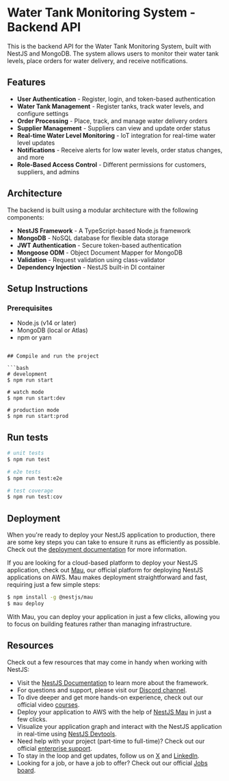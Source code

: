 # Water Tank Monitoring System - Backend API

This is the backend API for the Water Tank Monitoring System, built with NestJS and MongoDB. The system allows users to monitor their water tank levels, place orders for water delivery, and receive notifications.

## Features

- **User Authentication** - Register, login, and token-based authentication
- **Water Tank Management** - Register tanks, track water levels, and configure settings
- **Order Processing** - Place, track, and manage water delivery orders
- **Supplier Management** - Suppliers can view and update order status
- **Real-time Water Level Monitoring** - IoT integration for real-time water level updates
- **Notifications** - Receive alerts for low water levels, order status changes, and more
- **Role-Based Access Control** - Different permissions for customers, suppliers, and admins

## Architecture

The backend is built using a modular architecture with the following components:

- **NestJS Framework** - A TypeScript-based Node.js framework
- **MongoDB** - NoSQL database for flexible data storage
- **JWT Authentication** - Secure token-based authentication
- **Mongoose ODM** - Object Document Mapper for MongoDB
- **Validation** - Request validation using class-validator
- **Dependency Injection** - NestJS built-in DI container

## Setup Instructions

### Prerequisites
- Node.js (v14 or later)
- MongoDB (local or Atlas)
- npm or yarn
```

## Compile and run the project

```bash
# development
$ npm run start

# watch mode
$ npm run start:dev

# production mode
$ npm run start:prod
```

## Run tests

```bash
# unit tests
$ npm run test

# e2e tests
$ npm run test:e2e

# test coverage
$ npm run test:cov
```

## Deployment

When you're ready to deploy your NestJS application to production, there are some key steps you can take to ensure it runs as efficiently as possible. Check out the [deployment documentation](https://docs.nestjs.com/deployment) for more information.

If you are looking for a cloud-based platform to deploy your NestJS application, check out [Mau](https://mau.nestjs.com), our official platform for deploying NestJS applications on AWS. Mau makes deployment straightforward and fast, requiring just a few simple steps:

```bash
$ npm install -g @nestjs/mau
$ mau deploy
```

With Mau, you can deploy your application in just a few clicks, allowing you to focus on building features rather than managing infrastructure.

## Resources

Check out a few resources that may come in handy when working with NestJS:

- Visit the [NestJS Documentation](https://docs.nestjs.com) to learn more about the framework.
- For questions and support, please visit our [Discord channel](https://discord.gg/G7Qnnhy).
- To dive deeper and get more hands-on experience, check out our official video [courses](https://courses.nestjs.com/).
- Deploy your application to AWS with the help of [NestJS Mau](https://mau.nestjs.com) in just a few clicks.
- Visualize your application graph and interact with the NestJS application in real-time using [NestJS Devtools](https://devtools.nestjs.com).
- Need help with your project (part-time to full-time)? Check out our official [enterprise support](https://enterprise.nestjs.com).
- To stay in the loop and get updates, follow us on [X](https://x.com/nestframework) and [LinkedIn](https://linkedin.com/company/nestjs).
- Looking for a job, or have a job to offer? Check out our official [Jobs board](https://jobs.nestjs.com).

